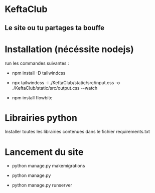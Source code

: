 # KeftaClub

Le site ou tu partages ta bouffe
------------

# Installation (nécéssite nodejs)

run les commandes suivantes :

- npm install -D tailwindcss

- npx tailwindcss -i ./KeftaClub/static/src/input.css -o ./KeftaClub/static/src/output.css --watch

- npm install flowbite

# Librairies python

Installer toutes les librairies contenues dans le fichier requirements.txt

# Lancement du site

- python manage.py makemigrations

- python manage.py

- python manage.py runserver
